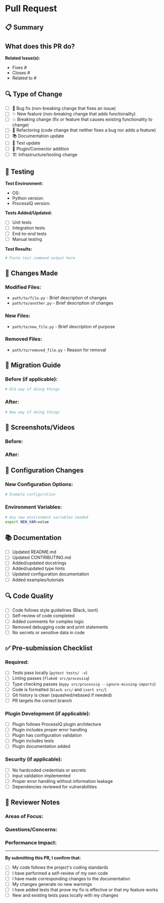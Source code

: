 # Pull Request

## 📋 Summary
<!-- Provide a brief description of your changes -->

**What does this PR do?**
- 

**Related Issue(s):**
- Fixes #
- Closes #
- Related to #

## 🔍 Type of Change
<!-- Mark the relevant option -->
- [ ] 🐛 Bug fix (non-breaking change that fixes an issue)
- [ ] ✨ New feature (non-breaking change that adds functionality)
- [ ] 💥 Breaking change (fix or feature that causes existing functionality to change)
- [ ] 🔧 Refactoring (code change that neither fixes a bug nor adds a feature)
- [ ] 📚 Documentation update
- [ ] 🧪 Test update
- [ ] 🔌 Plugin/Connector addition
- [ ] 🏗️ Infrastructure/tooling change

## 🧪 Testing
<!-- Describe how you tested your changes -->

**Test Environment:**
- OS: 
- Python version: 
- ProcessIQ version: 

**Tests Added/Updated:**
- [ ] Unit tests
- [ ] Integration tests
- [ ] End-to-end tests
- [ ] Manual testing

**Test Results:**
```bash
# Paste test command output here
```

## 📝 Changes Made
<!-- List the key changes made in this PR -->

### Modified Files:
- `path/to/file.py` - Brief description of changes
- `path/to/another.py` - Brief description of changes

### New Files:
- `path/to/new_file.py` - Brief description of purpose

### Removed Files:
- `path/to/removed_file.py` - Reason for removal

## 🔄 Migration Guide
<!-- If this is a breaking change, provide migration instructions -->

### Before (if applicable):
```python
# Old way of doing things
```

### After:
```python
# New way of doing things
```

## 📸 Screenshots/Videos
<!-- If applicable, add screenshots or videos to demonstrate changes -->

### Before:
<!-- Screenshot of old behavior -->

### After:
<!-- Screenshot of new behavior -->

## 🔧 Configuration Changes
<!-- If configuration changes are required -->

### New Configuration Options:
```yaml
# Example configuration
```

### Environment Variables:
```bash
# Any new environment variables needed
export NEW_VAR=value
```

## 📚 Documentation
<!-- Check all that apply -->
- [ ] Updated README.md
- [ ] Updated CONTRIBUTING.md  
- [ ] Added/updated docstrings
- [ ] Added/updated type hints
- [ ] Updated configuration documentation
- [ ] Added examples/tutorials

## 🔍 Code Quality
<!-- Confirm you've run these checks -->
- [ ] Code follows style guidelines (Black, isort)
- [ ] Self-review of code completed
- [ ] Added comments for complex logic
- [ ] Removed debugging code and print statements
- [ ] No secrets or sensitive data in code

## ✅ Pre-submission Checklist
<!-- Check all items before submitting -->

### Required:
- [ ] Tests pass locally (`pytest tests/ -v`)
- [ ] Linting passes (`flake8 src/processiq`)
- [ ] Type checking passes (`mypy src/processiq --ignore-missing-imports`)
- [ ] Code is formatted (`black src/` and `isort src/`)
- [ ] Git history is clean (squashed/rebased if needed)
- [ ] PR targets the correct branch

### Plugin Development (if applicable):
- [ ] Plugin follows ProcessIQ plugin architecture
- [ ] Plugin includes proper error handling
- [ ] Plugin has configuration validation
- [ ] Plugin includes tests
- [ ] Plugin documentation added

### Security (if applicable):
- [ ] No hardcoded credentials or secrets
- [ ] Input validation implemented
- [ ] Proper error handling without information leakage
- [ ] Dependencies reviewed for vulnerabilities

## 🤝 Reviewer Notes
<!-- Any additional context for reviewers -->

### Areas of Focus:
<!-- What should reviewers pay special attention to? -->

### Questions/Concerns:
<!-- Any specific questions or areas you're unsure about -->

### Performance Impact:
<!-- Any performance considerations -->

---

**By submitting this PR, I confirm that:**
- [ ] My code follows the project's coding standards
- [ ] I have performed a self-review of my own code
- [ ] I have made corresponding changes to the documentation
- [ ] My changes generate no new warnings
- [ ] I have added tests that prove my fix is effective or that my feature works
- [ ] New and existing tests pass locally with my changes